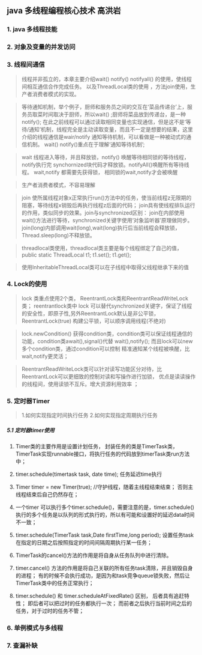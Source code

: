 ## java 多线程编程核心技术 高洪岩
### 1. java 多线程技能
### 2. 对象及变量的并发访问
### 3. 线程间通信
> 线程并非孤立的，本章主要介绍wait() notify() notifyall() 的使用，使线程间相互通信合作完成任务。 以及ThreadLocal类的使用 ，方法join使用，生产者消费者模式的实现。

> 等待通知机制，举个例子，厨师和服务员之间的交互在‘菜品传递台’上，服务员取菜时间取决于厨师，所以wait() ;厨师将菜品放到传递台，是一种notify(); 在此之前线程可以通过读取相同变量也实现通信，但是这不是‘等待/通知’机制，线程完全是主动读取变量，而且不一定是想要的结果，这里介绍的线程通信是wair/notify 通知等待机制，可以看做是一种被动式的通信机制。 wait() notify()重点在于理解‘通知等待机制’;

> wait 线程进入等待，并且释放锁，notify() 唤醒等待相同锁的等待线程，notify执行完 synchornized块代码才释放锁。notifyAll()唤醒所有等待线程。 wait,notify 都需要先获得锁， 相同锁的wait,notify才会被唤醒

> 生产者消费者模式，不容易理解

> join 使所属线程对象x正常执行run()方法中的任务，使当前线程z无限期的阻塞，等待线程x销毁后再执行线程z后面的代码； join具有使线程排队运行的作用，类似同步的效果。join与synchronized区别： join在内部使用wait()方法进行等待，synchronized关键字使用‘对象监听器’原理做同步。join(long)内部调用wait(long),wait(long)执行后当前线程会释放锁，Thread.sleep(long)不释放锁。

> threadlocal类使用，threadlocal类主要是每个线程绑定了自己的值， public static ThreadLocal t1; t1.set(); t1.get();

> 使用InheritableThreadLocal类可以在子线程中取得父线程继承下来的值

### 4. Lock的使用
> lock 类重点使用2个类， ReentrantLock类和ReentrantReadWriteLock类； reentrantlock类中 lock 可以替代synchronized关键字，保证了线程的安全性，即原子性,另外ReentrantLock默认是非公平锁，ReentrantLock(true) 构建公平锁，可以顺序调用线程(不绝对)

> lock.newCondition() 获得condition类，condition类可以保证线程通信的功能，condition类await(),signal()代替 wait(),notify(); 而且lock可以new多个condition类，通过condition可以控制
精准通知某个线程被唤醒，比wait,notify更灵活；  

> ReentrantReadWriteLock类可以针对读写功能区分对待，比ReentrantLock可以更细致的控制对读和写操作进行加锁，
优点是读读操作的线程间，使用读锁不互斥。增大资源利用效率 ； 
### 5. 定时器Timer
> 1.如何实现指定时间执行任务 2.如何实现指定周期执行任务

##### 5.1 定时器timer使用

1. Timer类的主要作用是设置计划任务， 封装任务的类是TimerTask类， TimerTask实现runnable接口，将执行任务的代码放到timerTask类run方法中；

2. timer.schedule(timertask task, date time); 任务延迟time执行

3. Timer timer = new Timer(true); //守护线程，随着主线程结束结束； 否则主线程结束后自己仍然存在；

4. 一个timer 可以执行多个timer.schedule()，需要注意的是，timer.schedule()执行的多个任务是以队列的形式执行的，所以有可能和设置好的延迟data时间不一致；

5. timer.schedule(TimerTask task,Date firstTime,long period); 设置任务task在指定的日期之后按照指定的时间间隔周期执行某一任务；

6. TimerTask的cancel()方法的作用是将自身从任务队列中进行清除。

7. timer.cancel() 方法的作用是将自己关联的所有任务task清除，并且销毁自身的进程； 有的时候不会执行成功，是因为和task竞争queue锁失败，然后让TimerTask类中的任务正常执行；

8. timer.schedule() 和 timer.scheduleAtFixedRate() 区别， 后者具有追赶特性； 即后者可以把过时的任务都执行一次； 而前者之后执行当前时间之后的任务，对于过时的任务不管；

### 6. 单例模式与多线程
### 7. 查漏补缺
